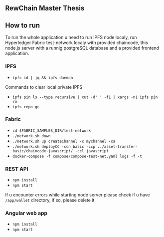 ## RewChain Master Thesis

## How to run

To run the whole application u need to run IPFS node localy, run Hyperledger Fabric test-network localy with provided chaincode, this node.js server with a runnig postgreSQL database and a provided frontend application.

### IPFS

- `ipfs id | jq && ipfs daemon`

Commands to clear local private IPFS

- `ipfs pin ls --type recursive | cut -d' ' -f1 | xargs -n1 ipfs pin rm`
- `ipfs repo gc`

### Fabric

- `cd $FABRIC_SAMPLES_DIR/test-network`
- `./network.sh down`
- `./network.sh up createChannel -c mychannel -ca`
- `./network.sh deployCC -ccn basic -ccp ../asset-transfer-basic/chaincode-javascript/ -ccl javascript`
- `docker-compose -f compose/compose-test-net.yaml logs -f -t`

### REST API

- `npm install`
- `npm start`

If u encounter errors while starting node server please chcek if u have `/app/wallet` directory, if so, please delete it

### Angular web app

- `npm install`
- `npm start`
